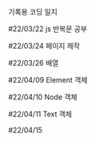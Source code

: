 기록용 코딩 일지

#22/03/22
js 반복문 공부

#22/03/24
페이지 제작

#22/03/26
배열

#22/04/09
Element 객체

#22/04/10
Node 객체

#22/04/11
Text 객체

#22/04/15
